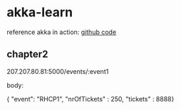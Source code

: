# akka-learn

reference akka in action: [github code](https://github.com/RayRoestenburg/akka-in-action)

## chapter2

207.207.80.81:5000/events/:event1

body:

{ "event":
     "RHCP1",
     "nrOfTickets"
     : 250,
      "tickets" : 8888}
